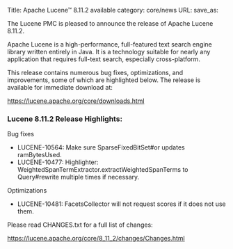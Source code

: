 Title: Apache Lucene™ 8.11.2 available
category: core/news
URL:
save_as:

The Lucene PMC is pleased to announce the release of Apache Lucene 8.11.2.

Apache Lucene is a high-performance, full-featured text search engine library written entirely in Java. It is a technology suitable for nearly any application that requires full-text search, especially cross-platform.

This release contains numerous bug fixes, optimizations, and improvements, some of which are highlighted below. The release is available for immediate download at:

  <https://lucene.apache.org/core/downloads.html>

### Lucene 8.11.2 Release Highlights:

Bug fixes

* LUCENE-10564: Make sure SparseFixedBitSet#or updates ramBytesUsed.
* LUCENE-10477: Highlighter: WeightedSpanTermExtractor.extractWeightedSpanTerms to Query#rewrite
  multiple times if necessary.

Optimizations

* LUCENE-10481: FacetsCollector will not request scores if it does not use them.

Please read CHANGES.txt for a full list of changes:

  <https://lucene.apache.org/core/8_11_2/changes/Changes.html>
